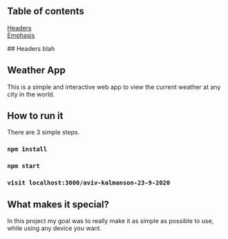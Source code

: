 ## Table of contents
[Headers](#headers)  
[Emphasis](#emphasis)  


<a name="headers"/>
## Headers
blah

## Weather App
This is a simple and interactive web app to view the current weather at any city in the world. 

## How to run it

There are 3 simple steps.

### `npm install`

### `npm start`

### `visit localhost:3000/aviv-kalmanson-23-9-2020`

## What makes it special?

In this project my goal was to really make it as simple as possible to use, while using any device you want.
